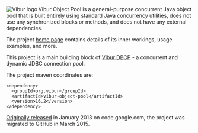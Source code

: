 <img align="left" src="http://www.vibur.org/img/vibur-130x130.png" alt="Vibur logo"> 
Vibur Object Pool is a general-purpose concurrent Java object pool that is built entirely using standard 
Java concurrency utilities, does not use any synchronized blocks or methods, and does not have any 
external dependencies.

The project [home page](http://www.vibur.org/vibur-object-pool/) contains details of its inner workings,
usage examples, and more.

This project is a main building block of [Vibur DBCP](https://github.com/vibur/vibur-dbcp) - a concurrent 
and dynamic JDBC connection pool. 

The project maven coordinates are:

```
<dependency>
  <groupId>org.vibur</groupId>
  <artifactId>vibur-object-pool</artifactId>
  <version>16.2</version>
</dependency>   
```

[Originally released](https://raw.githubusercontent.com/vibur/vibur-object-pool/master/CHANGELOG) in January 2013 
on code.google.com, the project was migrated to GitHub in March 2015.
